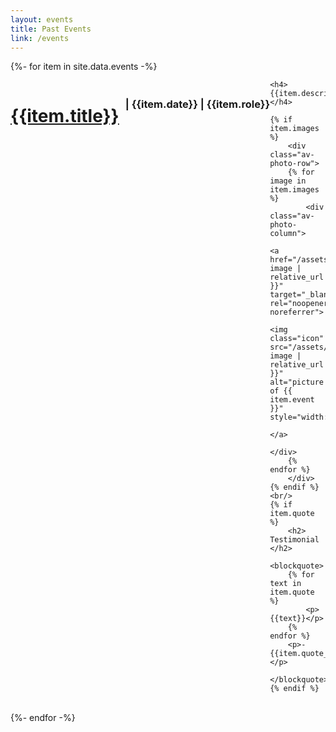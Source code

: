 ```yaml
---
layout: events
title: Past Events
link: /events
---
```


<div class="av-container">
  {%- for item in site.data.events -%}
  <div class="av-item">
    <div style="clear: both">
    	<h1 style="float: left"><a href="{{item.link}}" target="_blank" rel="noopener noreferrer">{{item.title}}</a></h1> 
    	<h3 style="float: left; padding-left: 10px; padding-top: 5px;">|  {{item.date}} | {{item.role}}</h3>
	</div>

    <h4>{{item.description}}</h4>

    {% if item.images %}
    	<div class="av-photo-row">
	    {% for image in item.images %}
	    	<div class="av-photo-column">
	    		<a href="/assets/img/events/{{ image | relative_url }}" target="_blank" rel="noopener noreferrer">
	    			<img class="icon" src="/assets/img/events/{{ image | relative_url }}" alt="picture of {{ item.event }}" style="width:100%">
	    		</a>
	    	</div>
	    {% endfor %}
	    </div>
    {% endif %}
    <br/>
    {% if item.quote %}
	    <h2> Testimonial </h2>
	    <blockquote>
	    {% for text in item.quote %}
	    	<p>{{text}}</p>
	    {% endfor %}
	    <p>- {{item.quote_author}}</p>
	    </blockquote>
	{% endif %}
  </div>
  <br/>
  {%- endfor -%}
</div>